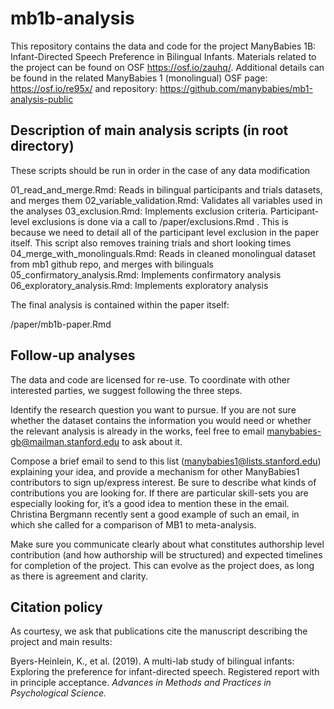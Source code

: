 # mb1b-analysis

This repository contains the data and code for the project ManyBabies 1B: Infant-Directed Speech Preference in Bilingual Infants. Materials related to the project can be found on OSF https://osf.io/zauhq/.  Additional details can be found in the related ManyBabies 1 (monolingual) OSF page: https://osf.io/re95x/ and repository: https://github.com/manybabies/mb1-analysis-public

## Description of main analysis scripts (in root directory)

These scripts should be run in order in the case of any data modification

01_read_and_merge.Rmd: Reads in bilingual participants and trials datasets, and merges them
02_variable_validation.Rmd: Validates all variables used in the analyses
03_exclusion.Rmd: Implements exclusion criteria.  Participant-level exclusions is done via a call to /paper/exclusions.Rmd . This is because we need to detail all of the participant level exclusion in the paper itself. This script also removes training trials and short looking times
04_merge_with_monolinguals.Rmd: Reads in cleaned monolingual dataset from mb1 github repo, and merges with bilinguals
05_confirmatory_analysis.Rmd: Implements confirmatory analysis
06_exploratory_analysis.Rmd: Implements exploratory analysis 

The final analysis is contained within the paper itself:

/paper/mb1b-paper.Rmd


## Follow-up analyses
The data and code are licensed for re-use. To coordinate with other interested parties, we suggest following the three steps.

Identify the research question you want to pursue. If you are not sure whether the dataset contains the information you would need or whether the relevant analysis is already in the works, feel free to email manybabies-gb@mailman.stanford.edu to ask about it.

Compose a brief email to send to this list (manybabies1@lists.stanford.edu) explaining your idea, and provide a mechanism for other ManyBabies1 contributors to sign up/express interest. Be sure to describe what kinds of contributions you are looking for. If there are particular skill-sets you are especially looking for, it’s a good idea to mention these in the email. Christina Bergmann recently sent a good example of such an email, in which she called for a comparison of MB1 to meta-analysis.

Make sure you communicate clearly about what constitutes authorship level contribution (and how authorship will be structured) and expected timelines for completion of the project. This can evolve as the project does, as long as there is agreement and clarity.

## Citation policy
As courtesy, we ask that publications cite the manuscript describing the project and main results:

Byers-Heinlein, K., et al. (2019). A multi-lab study of bilingual infants: Exploring the preference for infant-directed speech. Registered report with in principle acceptance. *Advances in Methods and Practices in Psychological Science.*
